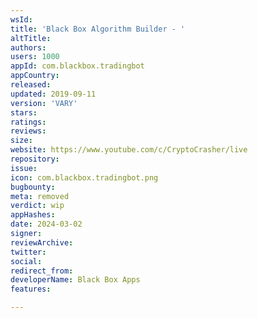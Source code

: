 ```yaml
---
wsId: 
title: 'Black Box Algorithm Builder - '
altTitle: 
authors: 
users: 1000
appId: com.blackbox.tradingbot
appCountry: 
released: 
updated: 2019-09-11
version: 'VARY'
stars: 
ratings: 
reviews: 
size: 
website: https://www.youtube.com/c/CryptoCrasher/live
repository: 
issue: 
icon: com.blackbox.tradingbot.png
bugbounty: 
meta: removed
verdict: wip
appHashes: 
date: 2024-03-02
signer: 
reviewArchive: 
twitter: 
social: 
redirect_from: 
developerName: Black Box Apps
features: 

---
```


